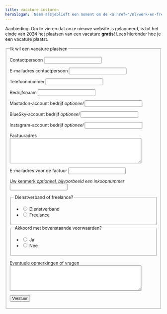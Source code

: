 ```yaml
---
title: vacature insturen
heroSlogan: 'Neem alsjeblieft een moment om de <a href="/nl/werk-en-freelance/vacature-plaatsen/voorwaarden">voorwaarden</a> te lezen!'
---
```

<div style="border: 2px solid var(--lilac); padding-inline: var(--spacing);margin-block-end: var(--spacing-double)">

Aanbieding: Om te vieren dat onze nieuwe website is gelanceerd, is tot het einde van 2024 het plaatsen van een vacature **gratis**! Lees hieronder hoe je een vacature plaatst.

</div>


<form action="/nl/werk-en-freelance/vacature-plaatsen/gelukt" method="post" id="formulier-vacatures" netlify-honeypot="bot-field" netlify>
  <fieldset>
    <legend>Ik wil een vacature plaatsen</legend>
    <p class="form-element">
    <label for="form-1-input-0" class="form-label">Contactpersoon</label>
    <input type="text" name="Contactpersoon" id="form-1-input-0" class="text" required>
    </p>
    <p class="form-element">
    <label for="form-1-input-1" class="form-label">E-mailadres contactpersoon</label>
    <input type="email" name="E-mailadres_contactpersoon" id="form-1-input-1" class="text" required>
    </p>
    <p class="form-element">
    <label for="form-1-input-2" class="form-label">Telefoonnummer</label>
    <input type="text" name="Telefoonnummer" id="form-1-input-2" class="text" required>
    </p>
    <p class="form-element">
    <label for="form-1-input-3" class="form-label">Bedrijfsnaam</label>
    <input type="text" name="Bedrijfsnaam" id="form-1-input-3" class="text" required>
    </p>
    <p class="form-element">
    <label for="form-1-input-4" class="form-label">Mastodon-account bedrijf <em>optioneel</em></label>
    <input type="text" name="mastodon-account_bedrijf" id="form-1-input-4" class="text" required>
    </p>
    <p class="form-element">
    <label for="form-1-input-4" class="form-label">BlueSky-account bedrijf <em>optioneel</em></label>
    <input type="text" name="bluesky-account_bedrijf" id="form-1-input-4" class="text" required>
    </p>
    <p class="form-element">
    <label for="form-1-input-4" class="form-label">Instagram-account bedrijf <em>optioneel</em></label>
    <input type="text" name="instagram-account_bedrijf" id="form-1-input-4" class="text" required>
    </p>
    <p class="form-element">
    <label for="form-1-input-5" class="form-label">Factuuradres</label>
    <textarea name="Factuuradres" id="form-1-input-5" cols="50" rows="5" class="small" required></textarea>
    </p>
    <p class="form-element">
    <label for="form-1-input-6" class="form-label">E-mailadres voor de factuur</label>
    <input type="text" name="E-mailadres_voor_de_factuur" id="form-1-input-6" class="text" required>
    </p>
    <p class="form-element">
    <label for="form-1-input-7" class="form-label">Uw kenmerk <em>optioneel, bijvoorbeeld een inkoopnummer</em></label>
    <input type="text" name="Uw_kenmerk" id="form-1-input-7" class="text" required>
    </p>
    <fieldset>
    <legend><span>Dienstverband of freelance?</span></legend>
    <ul>
      <li>
      <label for="form-1-input-8">
        <input type="radio" name="Dienstverband_of_freelance" value="Dienstverband" class="radio" id="form-1-input-8" required>
        Dienstverband
      </label>
      </li>
      <li>
      <label for="form-1-input-9">
        <input type="radio" name="Dienstverband_of_freelance" value="Freelance" class="radio" id="form-1-input-9" required>
        Freelance
      </label>
      </li>
    </ul>
    </fieldset>
    <fieldset>
    <legend><span>Akkoord met bovenstaande voorwaarden?</span></legend>
    <ul>
      <li>
      <label for="form-1-input-10">
        <input type="radio" name="Akkoord_met_bovenstaande_voorwaarden" value="Ja" class="radio" id="form-1-input-10" required>
        Ja
      </label>
      </li>
      <li>
      <label for="form-1-input-11">
        <input type="radio" name="Akkoord_met_bovenstaande_voorwaarden" value="Nee" class="radio" id="form-1-input-11" required>
        Nee
      </label>
      </li>
    </ul>
    </fieldset>
    <p class="form-element">
    <label for="form-1-input-12" class="form-label">Eventuele opmerkingen of vragen</label>
    <textarea name="Eventuele_opmerkingen_of_vragen" id="form-1-input-12" cols="50" rows="5" class="small"></textarea>
    </p> 
    <p style="display: none;">
        <label>
        Vul dit veld niet in als je een mens bent: <input name="bot-field" />
        </label>
    </p>
    <p class="submit">
        <input type="hidden" name="taal" value="Nederlands">
        <button class="button-curly-braces">Verstuur</button>
    </p>
  </fieldset>
  </form>
